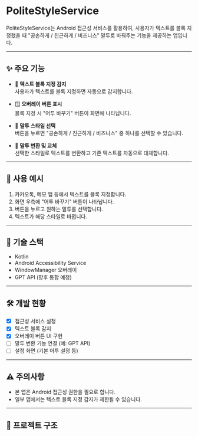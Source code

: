 # PoliteStyleService

PoliteStyleService는 Android 접근성 서비스를 활용하여, 사용자가 텍스트를 블록 지정했을 때 "공손하게 / 친근하게 / 비즈니스" 말투로 바꿔주는 기능을 제공하는 앱입니다.

---

## ✨ 주요 기능

- 📌 **텍스트 블록 지정 감지**  
  사용자가 텍스트를 블록 지정하면 자동으로 감지합니다.

- 🪟 **오버레이 버튼 표시**  
  블록 지정 시 "어투 바꾸기" 버튼이 화면에 나타납니다.

- 💬 **말투 스타일 선택**  
  버튼을 누르면 "공손하게 / 친근하게 / 비즈니스" 중 하나를 선택할 수 있습니다.

- 🔁 **말투 변환 및 교체**  
  선택한 스타일로 텍스트를 변환하고 기존 텍스트를 자동으로 대체합니다.

---

## 📱 사용 예시

1. 카카오톡, 메모 앱 등에서 텍스트를 블록 지정합니다.  
2. 화면 우측에 "어투 바꾸기" 버튼이 나타납니다.  
3. 버튼을 누르고 원하는 말투를 선택합니다.  
4. 텍스트가 해당 스타일로 바뀝니다.

---

## 🧩 기술 스택

- Kotlin
- Android Accessibility Service
- WindowManager 오버레이
- GPT API (향후 통합 예정)

---

## 🛠 개발 현황

- [x] 접근성 서비스 설정
- [x] 텍스트 블록 감지
- [x] 오버레이 버튼 UI 구현
- [ ] 말투 변환 기능 연결 (예: GPT API)
- [ ] 설정 화면 (기본 어투 설정 등)

---

## ⚠️ 주의사항

- 본 앱은 Android 접근성 권한을 필요로 합니다.  
- 일부 앱에서는 텍스트 블록 지정 감지가 제한될 수 있습니다.

---

## 📂 프로젝트 구조

